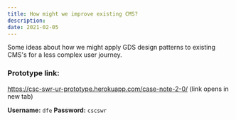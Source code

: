 ```yaml
---
title: How might we improve existing CMS?
description: 
date: 2021-02-05
---
```


Some ideas about how we might apply GDS design patterns to existing CMS's for a less complex user journey.

### Prototype link:
<a href="https://csc-swr-ur-prototype.herokuapp.com/case-note-2-0/" target="_blank">https://csc-swr-ur-prototype.herokuapp.com/case-note-2-0/</a> (link opens in new tab)

**Username:** `dfe`
**Password:** `cscswr`